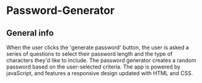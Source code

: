 # Password-Generator

## General info
When the user clicks the 'generate password' button, the user is asked a series of questions to select their password length and the type of characters they'd like to include. The password generator creates a random password based on the user-selected criteria. The app is powered by javaScript, and features a responsive design updated with HTML and CSS.
